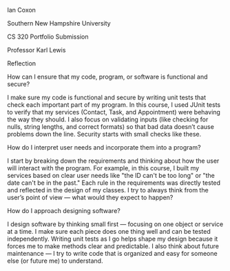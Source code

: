 Ian Coxon

Southern New Hampshire University 

CS 320 Portfolio Submission

Professor Karl Lewis

Reflection

How can I ensure that my code, program, or software is functional and secure? 

  I make sure my code is functional and secure by writing unit tests that check each important part of my program. 
In this course, I used JUnit tests to verify that my services (Contact, Task, and Appointment) were behaving the way they should. 
I also focus on validating inputs (like checking for nulls, string lengths, and correct formats) so that bad data doesn’t cause problems down the line. Security starts with small checks like these.

How do I interpret user needs and incorporate them into a program? 

  I start by breaking down the requirements and thinking about how the user will interact with the program. 
For example, in this course, I built my services based on clear user needs like "the ID can't be too long" or "the date can't be in the past." 
Each rule in the requirements was directly tested and reflected in the design of my classes. I try to always think from the user’s point of view — what would they expect to happen?

How do I approach designing software? 

  I design software by thinking small first — focusing on one object or service at a time. I make sure each piece does one thing well and can be tested independently.
Writing unit tests as I go helps shape my design because it forces me to make methods clear and predictable. 
I also think about future maintenance — I try to write code that is organized and easy for someone else (or future me) to understand.
